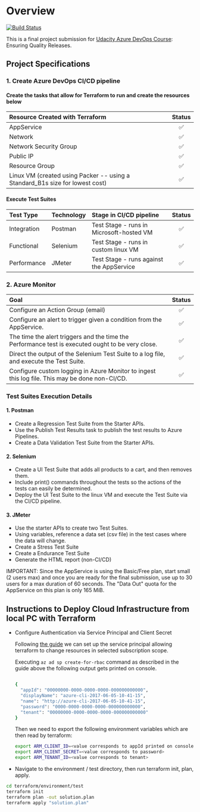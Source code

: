 # Overview

[![Build Status](https://dev.azure.com/udacity-course/project3-qa/_apis/build/status/schildner.udacity-azure-course-project3?branchName=main)](https://dev.azure.com/udacity-course/project3-qa/_build/latest?definitionId=3&branchName=main)

This is a final project submission for [Udacity Azure DevOps Course](https://www.udacity.com/course/devops-engineer-for-microsoft-azure-nanodegree--nd082): Ensuring Quality Releases.

## Project Specifications

### 1. Create Azure DevOps CI/CD pipeline

#### Create the tasks that allow for Terraform to run and create the resources below

Resource Created with Terraform | Status
:--- | :---:
AppService | :white_check_mark:
Network | :white_check_mark:
Network Security Group | :white_check_mark:
Public IP | :white_check_mark:
Resource Group | :white_check_mark:
Linux VM (created using Packer -- using a Standard_B1s size for lowest cost) | :white_check_mark:

#### Execute Test Suites

Test Type | Technology | Stage in CI/CD pipeline | Status
:--- | :--- | :--- | :---:
Integration | Postman | Test Stage - runs in Microsoft-hosted VM | :white_check_mark:
Functional | Selenium | Test Stage - runs in custom linux VM | :white_check_mark:
Performance | JMeter | Test Stage - runs against the AppService| :white_check_mark:

### 2. Azure Monitor

Goal | Status
:--- | :---:
Configure an Action Group (email) | :white_check_mark:
Configure an alert to trigger given a condition from the AppService. | :white_check_mark:
The time the alert triggers and the time the Performance test is executed ought to be very close. | :white_check_mark:
Direct the output of the Selenium Test Suite to a log file, and execute the Test Suite. | :white_check_mark:
Configure custom logging in Azure Monitor to ingest this log file. This may be done non-CI/CD. | :white_check_mark:

### Test Suites Execution Details

#### 1. Postman

- Create a Regression Test Suite from the Starter APIs. 
- Use the Publish Test Results task to publish the test results to Azure Pipelines.
- Create a Data Validation Test Suite from the Starter APIs.

#### 2. Selenium

- Create a UI Test Suite that adds all products to a cart, and then removes them.
- Include print() commands throughout the tests so the actions of the tests can easily be determined.
- Deploy the UI Test Suite to the linux VM and execute the Test Suite via the CI/CD pipeline.

#### 3. JMeter

- Use the starter APIs to create two Test Suites.
- Using variables, reference a data set (csv file) in the test cases where the data will change.
- Create a Stress Test Suite
- Create a Endurance Test Suite 
- Generate the HTML report (non-CI/CD)

IMPORTANT: Since the AppService is using the Basic/Free plan, start small (2 users max) and once you are ready for the final submission, use up to 30 users for a max duration of 60 seconds. The "Data Out" quota for the AppService on this plan is only 165 MiB.

## Instructions to Deploy Cloud Infrastructure from local PC with Terraform

- Configure Authentication via Service Principal and Client Secret

  Following [the guide](https://registry.terraform.io/providers/hashicorp/azurerm/latest/docs/guides/service_principal_client_secret) we can set up the service principal allowing terraform to change resources in selected subscription scope.

  Executing `az ad sp create-for-rbac` command as described in the guide above the following output gets printed on console.

  ```bash

  {
    "appId": "00000000-0000-0000-0000-000000000000",
    "displayName": "azure-cli-2017-06-05-10-41-15",
    "name": "http://azure-cli-2017-06-05-10-41-15",
    "password": "0000-0000-0000-0000-000000000000",
    "tenant": "00000000-0000-0000-0000-000000000000"
  }
  ```

  Then we need to export the following environment variables which are then read by terraform:

  ```bash
  export ARM_CLIENT_ID=<value corresponds to appId printed on console>
  export ARM_CLIENT_SECRET=<value corresponds to password>
  export ARM_TENANT_ID=<value corresponds to tenant>
  ```

- Navigate to the environment / test directory, then run terraform init, plan, apply.

```bash
cd terraform/environment/test
terraform init
terraform plan -out solution.plan
terraform apply "solution.plan"
```
